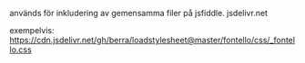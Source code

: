 används för inkludering av gemensamma filer på jsfiddle. jsdelivr.net

exempelvis: https://cdn.jsdelivr.net/gh/berra/loadstylesheet@master/fontello/css/_fontello.css
